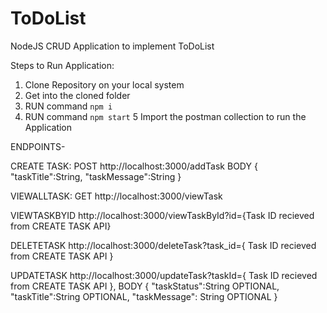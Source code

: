 # ToDoList
NodeJS CRUD Application to implement ToDoList

Steps to Run Application:
1. Clone Repository on your local system
2. Get into the cloned folder
3. RUN command `npm i`
4. RUN command `npm start`
5 Import the postman collection to run the Application


ENDPOINTS-

 CREATE TASK: POST http://localhost:3000/addTask
               BODY 
                {
                    "taskTitle":String,
                    "taskMessage":String
                }

VIEWALLTASK: GET http://localhost:3000/viewTask

VIEWTASKBYID http://localhost:3000/viewTaskById?id={Task ID recieved from CREATE TASK API}

DELETETASK http://localhost:3000/deleteTask?task_id={ Task ID recieved from CREATE TASK API }
    
UPDATETASK http://localhost:3000/updateTask?taskId={ Task ID recieved from CREATE TASK API },
            BODY
            {
                "taskStatus":String OPTIONAL,
                "taskTitle":String OPTIONAL,
                "taskMessage": String OPTIONAL
            }